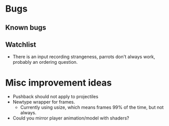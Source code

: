 # Bugs
## Known bugs

## Watchlist
- There is an input recording strangeness, parrots don't always work, probably an ordering question.

# Misc improvement ideas
- Pushback should not apply to projectiles
- Newtype wrapper for frames. 
	- Currently using usize, which means frames 99% of the time, but not always.
- Could you mirror player animation/model with shaders?